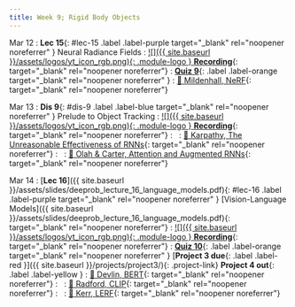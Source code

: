 ```yaml
---
title: Week 9; Rigid Body Objects
---
```



Mar 12
: **Lec 15**{: #lec-15 .label .label-purple target="_blank" rel="noopener noreferrer" } Neural Radiance Fields
  : [![]({{ site.baseurl }}/assets/logos/yt_icon_rgb.png){: .module-logo } **Recording**](https://leccap.engin.umich.edu/leccap/player/r/buWiR2){: target="_blank" rel="noopener noreferrer"}
: [**Quiz 9**](https://www.gradescope.com/courses/704549/){: .label .label-orange target="_blank" rel="noopener noreferrer" } 
  : [📖 Mildenhall, NeRF](https://www.matthewtancik.com/nerf){: target="_blank" rel="noopener noreferrer"}


Mar 13
: **Dis 9**{: #dis-9 .label .label-blue target="_blank" rel="noopener noreferrer" } Prelude to Object Tracking
  : [![]({{ site.baseurl }}/assets/logos/yt_icon_rgb.png){: .module-logo } **Recording**](https://leccap.engin.umich.edu/leccap/player/r/2zC2OY){: target="_blank" rel="noopener noreferrer"}
: &nbsp;
  : [📖 Karpathy, The Unreasonable Effectiveness of RNNs](http://karpathy.github.io/2015/05/21/rnn-effectiveness/){: target="_blank" rel="noopener noreferrer"}
: &nbsp;
  : [📖 Olah & Carter, Attention and Augmented RNNs](https://distill.pub/2016/augmented-rnns/){: target="_blank" rel="noopener noreferrer"}


Mar 14
: [**Lec 16**]({{ site.baseurl }}/assets/slides/deeprob_lecture_16_language_models.pdf){: #lec-16 .label .label-purple target="_blank" rel="noopener noreferrer" } [Vision-Language Models]({{ site.baseurl }}/assets/slides/deeprob_lecture_16_language_models.pdf){: target="_blank" rel="noopener noreferrer"}
  : [![]({{ site.baseurl }}/assets/logos/yt_icon_rgb.png){: .module-logo } **Recording**](https://leccap.engin.umich.edu/leccap/player/r/IozCFR){: target="_blank" rel="noopener noreferrer"}
: [**Quiz 10**](https://www.gradescope.com/courses/704549/){: .label .label-orange target="_blank" rel="noopener noreferrer" } [**Project 3 due**{: .label .label-red }]({{ site.baseurl }}/projects/project3/){: .project-link} **Project 4 out**{: .label .label-yellow }
  : [📖 Devlin, BERT](https://arxiv.org/pdf/1810.04805.pdf){: target="_blank" rel="noopener noreferrer"}
: &nbsp;
  : [📖 Radford, CLIP](https://arxiv.org/abs/2103.00020){: target="_blank" rel="noopener noreferrer"}
: &nbsp;
  : [📖 Kerr, LERF](https://www.lerf.io){: target="_blank" rel="noopener noreferrer"}

